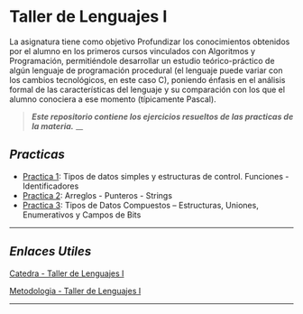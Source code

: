 # Taller de Lenguajes I
La asignatura tiene como objetivo Profundizar los conocimientos obtenidos por el alumno en los primeros cursos
vinculados con Algoritmos y Programación, permitiéndole desarrollar un estudio teórico-práctico de algún lenguaje de programación procedural (el lenguaje puede variar con los cambios tecnológicos, en este caso C), poniendo énfasis en el análisis formal de las características del lenguaje y su comparación con los que el alumno conociera a ese momento (típicamente Pascal).

>***Este repositorio contiene los ejercicios resueltos de las practicas de la materia.***
__
## ***Practicas***
* [Practica 1](Practicas/Practica1 "Practica 1"): Tipos de datos simples y estructuras de control. Funciones - Identificadores
* [Practica 2](.Practicas/Practica2 "Practica 2"): Arreglos - Punteros - Strings
* [Practica 3](./Practica3 "Practica 3"): Tipos de Datos Compuestos – Estructuras, Uniones, Enumerativos y Campos de Bits
___

## ***Enlaces Utiles***

[Catedra - Taller de Lenguajes I]((http://163.10.22.92//catedras/TallerLeng1/) "Pagina de la catedra")

[Metodologia - Taller de Lenguajes I]((https://ic.info.unlp.edu.ar/wp-content/uploads/2022/02/Taller-de-Lenguajes-I.pdf) "Metodologia de la materia")

___